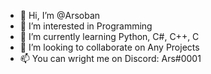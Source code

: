 - 👋 Hi, I’m @Arsoban
- 👀 I’m interested in Programming
- 🌱 I’m currently learning Python, C#, C++, C
- 💞️ I’m looking to collaborate on Any Projects
- 📫 You can wright me on Discord: Ars#0001

